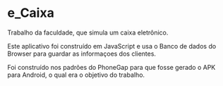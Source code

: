 # e_Caixa

Trabalho da faculdade, que simula um caixa eletrônico.

Este aplicativo foi construído em JavaScript e usa o Banco de dados do Browser para guardar as
informaçoes dos clientes.

Foi construído nos padrões do PhoneGap para que fosse gerado o APK para Android, o qual era 
o objetivo do trabalho.
